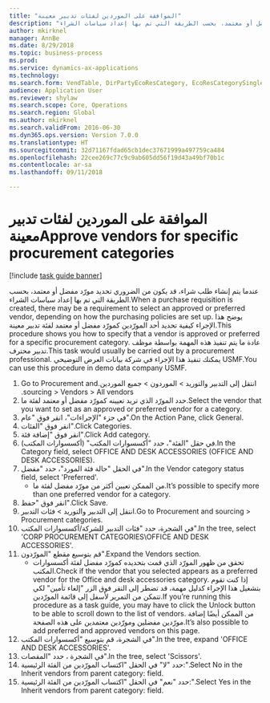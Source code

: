 ```yaml
--- 
title: "الموافقة على الموردين لفئات تدبير معينة"
description: "عندما يتم إنشاء طلب شراء، قد يكون من الضروري تحديد مورّد مفضل أو معتمد، بحسب الطريقة التي تم بها إعداد سياسات الشراء."
author: mkirknel
manager: AnnBe
ms.date: 8/29/2018
ms.topic: business-process
ms.prod: 
ms.service: dynamics-ax-applications
ms.technology: 
ms.search.form: VendTable, DirPartyEcoResCategory, EcoResCategorySingleLookup, ProcCategoryHierarchyManagement
audience: Application User
ms.reviewer: shylaw
ms.search.scope: Core, Operations
ms.search.region: Global
ms.author: mkirknel
ms.search.validFrom: 2016-06-30
ms.dyn365.ops.version: Version 7.0.0
ms.translationtype: HT
ms.sourcegitcommit: 32d71167fdad65cb1dec37671999a497759ca484
ms.openlocfilehash: 22cee269c77c9c9ab605dd56f19d43a49bf70b1c
ms.contentlocale: ar-sa
ms.lasthandoff: 09/11/2018

---
```

# <a name="approve-vendors-for-specific-procurement-categories"></a><span data-ttu-id="5b481-103">الموافقة على الموردين لفئات تدبير معينة</span><span class="sxs-lookup"><span data-stu-id="5b481-103">Approve vendors for specific procurement categories</span></span>

[!include [task guide banner](../../includes/task-guide-banner.md)]

<span data-ttu-id="5b481-104">عندما يتم إنشاء طلب شراء، قد يكون من الضروري تحديد مورّد مفضل أو معتمد، بحسب الطريقة التي تم بها إعداد سياسات الشراء.</span><span class="sxs-lookup"><span data-stu-id="5b481-104">When a purchase requisition is created, there may be a requirement to select an approved or preferred vendor, depending on how the purchasing policies are set up.</span></span> <span data-ttu-id="5b481-105">يوضح هذا الإجراء كيفية تحديد أحد المورّدين كمورّد مفضل أو معتمد لفئة تدبير معينة.</span><span class="sxs-lookup"><span data-stu-id="5b481-105">This procedure shows you how to specify that a vendor is approved or preferred for a specific procurement category.</span></span> <span data-ttu-id="5b481-106">عادة ما يتم تنفيذ هذه المهمة بواسطة موظف تدبير محترف.</span><span class="sxs-lookup"><span data-stu-id="5b481-106">This task would usually be carried out by a procurement professional.</span></span> <span data-ttu-id="5b481-107">يمكنك تنفيذ هذا الإجراء في شركة بيانات العرض التوضيحي USMF.</span><span class="sxs-lookup"><span data-stu-id="5b481-107">You can use this procedure in demo data company USMF.</span></span>

1. <span data-ttu-id="5b481-108">انتقل إلى ‏‫التدبير والتوريد > الموردون > جميع الموردين.</span><span class="sxs-lookup"><span data-stu-id="5b481-108">Go to Procurement and sourcing > Vendors > All vendors.</span></span>
2. <span data-ttu-id="5b481-109">حدد المورّد الذي تريد تعيينه كمورّد مفضل أو معتمد لفئة ما.</span><span class="sxs-lookup"><span data-stu-id="5b481-109">Select the vendor that you want to set as an approved or preferred vendor for a category.</span></span>
3. <span data-ttu-id="5b481-110">في جزء "الإجراءات"، انقر فوق "عام".</span><span class="sxs-lookup"><span data-stu-id="5b481-110">On the Action Pane, click General.</span></span>
4. <span data-ttu-id="5b481-111">انقر فوق "الفئات".</span><span class="sxs-lookup"><span data-stu-id="5b481-111">Click Categories.</span></span>
5. <span data-ttu-id="5b481-112">انقر فوق "إضافة فئة".</span><span class="sxs-lookup"><span data-stu-id="5b481-112">Click Add category.</span></span>
6. <span data-ttu-id="5b481-113">في حقل "الفئة"، حدد "أكسسوارات المكتب" (أكسسوارات المكتب).</span><span class="sxs-lookup"><span data-stu-id="5b481-113">In the Category field, select OFFICE AND DESK ACCESSORIES (OFFICE AND DESK ACCESSORIES).</span></span>
7. <span data-ttu-id="5b481-114">في الحقل "حالة فئة المورد‬"، حدد "مفضل".</span><span class="sxs-lookup"><span data-stu-id="5b481-114">In the Vendor category status field, select 'Preferred'.</span></span>
    * <span data-ttu-id="5b481-115">من الممكن تعيين أكثر من مورّد مفضل لفئة ما.</span><span class="sxs-lookup"><span data-stu-id="5b481-115">It’s possible to specify more than one preferred vendor for a category.</span></span>  
8. <span data-ttu-id="5b481-116">انقر فوق "حفظ".</span><span class="sxs-lookup"><span data-stu-id="5b481-116">Click Save.</span></span>
9. <span data-ttu-id="5b481-117">انتقل إلى التدبير والتوريد > فئات التدبير.</span><span class="sxs-lookup"><span data-stu-id="5b481-117">Go to Procurement and sourcing > Procurement categories.</span></span>
10. <span data-ttu-id="5b481-118">في الشجرة، حدد "فئات التدبير للشركة/أكسسوارات المكتب".</span><span class="sxs-lookup"><span data-stu-id="5b481-118">In the tree, select 'CORP PROCUREMENT CATEGORIES\OFFICE AND DESK ACCESSORIES'.</span></span>
11. <span data-ttu-id="5b481-119">قم بتوسيع مقطع "المورّدون".</span><span class="sxs-lookup"><span data-stu-id="5b481-119">Expand the Vendors section.</span></span>
    * <span data-ttu-id="5b481-120">تحقق من ظهور المورّد الذي قمت بتحديده كمورّد مفضل لفئة أكسسوارات المكتب.</span><span class="sxs-lookup"><span data-stu-id="5b481-120">Check if the vendor that you selected  appears as a preferred vendor for the Office and desk accessories category.</span></span> <span data-ttu-id="5b481-121">إذا كنت تقوم بتشغيل هذا الإجراء كدليل مهمة، قد تضطر إلى النقر فوق الزر "إلغاء تأمين" لكي تتمكن من التمرير لأسفل إلى قائمة المورّدين.</span><span class="sxs-lookup"><span data-stu-id="5b481-121">If you’re running this procedure as a task guide, you may have to click the Unlock button to be able to scroll down to the list of vendors.</span></span>  <span data-ttu-id="5b481-122">من الممكن أيضًا إضافة مورّدين مفضلين ومورّدين معتمدين على هذه الصفحة.</span><span class="sxs-lookup"><span data-stu-id="5b481-122">It’s also possible to add preferred and approved vendors on this page.</span></span>  
12. <span data-ttu-id="5b481-123">في الشجرة، قم بتوسيع "أكسسوارات المكتب".</span><span class="sxs-lookup"><span data-stu-id="5b481-123">In the tree, expand 'OFFICE AND DESK ACCESSORIES'.</span></span>
13. <span data-ttu-id="5b481-124">في الشجرة ، حدد "المقصات".</span><span class="sxs-lookup"><span data-stu-id="5b481-124">In the tree, select 'Scissors'.</span></span>
14. <span data-ttu-id="5b481-125">حدد "لا" في الحقل "اكتساب المورّدين من الفئة الرئيسية:".</span><span class="sxs-lookup"><span data-stu-id="5b481-125">Select No in the Inherit vendors from parent category: field.</span></span>
15. <span data-ttu-id="5b481-126">حدد "نعم" في الحقل "اكتساب المورّدين من الفئة الرئيسية:".</span><span class="sxs-lookup"><span data-stu-id="5b481-126">Select Yes in the Inherit vendors from parent category: field.</span></span>


